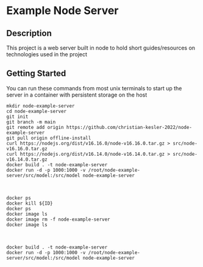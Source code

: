 <h1>Example Node Server</h1>

<h2>Description</h2>
<p>This project is a web server built in node to hold short guides/resources on technologies used in the project</p>
<h2>Getting Started</h2>
<p>You can run these commands from most unix terminals to start up the server in a container with persistent storage on the host</p>

    mkdir node-example-server
    cd node-example-server
    git init
    git branch -m main
    git remote add origin https://github.com/christian-kesler-2022/node-example-server
    git pull origin offline-install
    curl https://nodejs.org/dist/v16.16.0/node-v16.16.0.tar.gz > src/node-v16.16.0.tar.gz
    curl https://nodejs.org/dist/v16.14.0/node-v16.14.0.tar.gz > src/node-v16.14.0.tar.gz
    docker build . -t node-example-server
    docker run -d -p 1000:1000 -v /root/node-example-server/src/model:/src/model node-example-server

<br>

    docker ps
    docker kill ${ID}
    docker ps
    docker image ls
    docker image rm -f node-example-server
    docker image ls

<br>

    docker build . -t node-example-server
    docker run -d -p 1000:1000 -v /root/node-example-server/src/model:/src/model node-example-server
